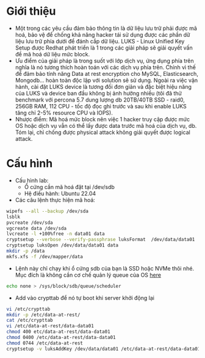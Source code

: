 # Giới thiệu
- Một trong các yêu cầu đảm bảo thông tin là dữ liệu lưu trữ phải được mã hoá, bảo vệ để chống khả năng hacker tái sử dụng được các phần dữ liệu lưu trữ phía dưới để đánh cắp dữ liệu. LUKS - Linux Unified Key Setup được Redhat phát triển là 1 trong các giải pháp sẽ giải quyết vấn đề mã hoá dữ liệu mức block. 
- Ưu điểm của giải pháp là trong suốt với lớp dịch vụ, ứng dụng phía trên nghĩa là nó tương thích hoàn toán với các dịch vụ phía trên. Chính vì thế để đảm bảo tính năng Data at rest encryption cho MySQL, Elasticsearch, Mongodb... hoàn toàn độc lập với solution sẽ sử dụng. Ngoài ra việc vận hành, cài đặt LUKS device là tương đối đơn giản và đặc biệt hiệu năng của LUKS và device ban đầu không bị ảnh hưởng nhiều (tôi đã thử benchmark với percona 5.7 dung lượng db 20TB/40TB SSD - raid0, 256GB RAM, 112 CPU - tốc độ đọc ghi trước và sau khi enable LUKS tăng chỉ 2-5% resource CPU và IOPS).
- Nhược điểm: Mã hoá mức block nên việc 1 hacker truy cập được mức OS hoặc dịch vụ vẫn có thể lấy được data trước mã hoá của dịch vụ, db. Tóm lại, chỉ chống được physical attack không giải quyết được logical attack.
# Cấu hình
- Cấu hình lab:
  - Ổ cứng cần mã hoá đặt tại /dev/sdb 
  - Hệ điều hành: Ubuntu 22.04
- Các câu lệnh thực hiện mã hoá:
```sh
wipefs --all --backup /dev/sda
lsblk
pvcreate /dev/sda
vgcreate data /dev/sda
lvcreate -l +100%free -n data01 data
cryptsetup --verbose --verify-passphrase luksFormat  /dev/data/data01
cryptsetup luksOpen /dev/data/data01 data
mkdir -p /data
mkfs.xfs -f /dev/mapper/data
```
  - Lệnh này chỉ chạy khi ổ cứng sdb của bạn là SSD hoặc NVMe thôi nhé. Mục đích là không cần cơ chế quản lý queue của OS [here](https://www.cloudbees.com/blog/linux-io-scheduler-tuning)
```sh
echo none > /sys/block/sdb/queue/scheduler
```
  - Add vào crypttab để nó tự boot khi server khởi động lại
```sh
vi /etc/crypttab
mkdir -p /etc/data-at-rest/
cat /etc/crypttab
vi /etc/data-at-rest/data-data01
chmod 400 etc/data-at-rest/data-data01
chmod 0400 /etc/data-at-rest/data-data01
chmod 0744 /etc/data-at-rest
cryptsetup -v luksAddKey /dev/data/data01 /etc/data-at-rest/data-data01
```
